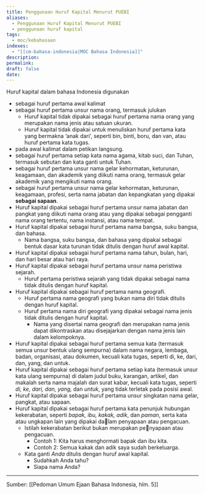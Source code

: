 ```yaml
---
title: Penggunaan Huruf Kapital Menurut PUEBI
aliases:
  - Penggunaan Huruf Kapital Menurut PUEBI
  - penggunaan huruf kapital
tags:
  - moc/kebahasaan
indexes:
  - "[[cm-bahasa-indonesia|MOC Bahasa Indonesia]]"
description: 
permalink: 
draft: false
date: 
---
```



Huruf kapital dalam bahasa Indonesia digunakan 
- sebagai huruf pertama awal kalimat
- sebagai huruf pertama unsur nama orang, termasuk julukan
	- Huruf kapital tidak dipakai sebagai huruf pertama nama orang yang merupakan nama jenis atau satuan ukuran.
	- Huruf kapital tidak dipakai untuk menuliskan huruf pertama kata yang bermakna ‘anak dari’, seperti bin, binti, boru, dan van, atau huruf pertama kata tugas.
- pada awal kalimat dalam petikan langsung.
- sebagai huruf pertama setiap kata nama agama, kitab suci, dan Tuhan, termasuk sebutan dan kata ganti untuk Tuhan.
- sebagai huruf pertama unsur nama gelar kehormatan, keturunan, keagamaan, dan akademik yang diikuti nama orang, termasuk gelar akademik yang mengikuti nama orang.
- sebagai huruf pertama unsur nama gelar kehormatan, keturunan, keagamaan, profesi, serta nama jabatan dan kepangkatan yang dipakai **sebagai sapaan**.
- Huruf kapital dipakai sebagai huruf pertama unsur nama jabatan dan pangkat yang diikuti nama orang atau yang dipakai sebagai pengganti nama orang tertentu, nama instansi, atau nama tempat.
- Huruf kapital dipakai sebagai huruf pertama nama bangsa, suku bangsa, dan bahasa.
	- Nama bangsa, suku bangsa, dan bahasa yang dipakai sebagai bentuk dasar kata turunan tidak ditulis dengan huruf awal kapital.
- Huruf kapital dipakai sebagai huruf pertama nama tahun, bulan, hari, dan hari besar atau hari raya.
- Huruf kapital dipakai sebagai huruf pertama unsur nama peristiwa sejarah.
	- Huruf pertama peristiwa sejarah yang tidak dipakai sebagai nama tidak ditulis dengan huruf kapital.
- Huruf kapital dipakai sebagai huruf pertama nama geografi.
	- Huruf pertama nama geografi yang bukan nama diri tidak ditulis dengan huruf kapital.
	- Huruf pertama nama diri geografi yang dipakai sebagai nama jenis tidak ditulis dengan huruf kapital.
		- Nama yang disertai nama geografi dan merupakan nama jenis dapat dikontraskan atau disejajarkan dengan nama jenis lain dalam kelompoknya.
- Huruf kapital dipakai sebagai huruf pertama semua kata (termasuk semua unsur bentuk ulang sempurna) dalam nama negara, lembaga, badan, organisasi, atau dokumen, kecuali kata tugas, seperti di, ke, dari, dan, yang, dan untuk.
- Huruf kapital dipakai sebagai huruf pertama setiap kata (termasuk unsur kata ulang sempurna) di dalam judul buku, karangan, artikel, dan makalah serta nama majalah dan surat kabar, kecuali kata tugas, seperti *di, ke, dari, dan, yang,* dan *untuk*, yang tidak terletak pada posisi awal.
- Huruf kapital dipakai sebagai huruf pertama unsur singkatan nama gelar, pangkat, atau sapaan.
- Huruf kapital dipakai sebagai huruf pertama kata penunjuk hubungan kekerabatan, seperti *bapak, ibu, kakak, adik*, dan *paman*, serta kata atau ungkapan lain yang dipakai dalam penyapaan atau pengacuan.
	- Istilah kekerabatan berikut bukan merupakan penyapaan atau pengacuan.
		- Contoh 1: Kita harus menghormati bapak dan ibu kita.
		- Contoh 2: Semua kakak dan adik saya sudah berkeluarga.
	- Kata ganti *Anda* ditulis dengan huruf awal kapital.
		- Sudahkah Anda tahu?
		- Siapa nama Anda?



---
Sumber: [[Pedoman Umum Ejaan Bahasa Indonesia, hlm. 5]]
